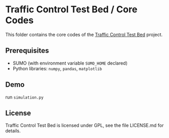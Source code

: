 # Traffic Control Test Bed / Core Codes

This folder contains the core codes of the [Traffic Control Test Bed](https://github.com/intelaligent/tctb) project.

## Prerequisites

* SUMO (with environment variable `SUMO_HOME` declared)
* Python libraries: `numpy`, `pandas`, `matplotlib`

## Demo

run `simulation.py`

## License

Traffic Control Test Bed is licensed under GPL, see the file LICENSE.md for details.
